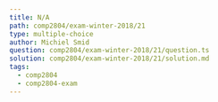 ```yaml
---
title: N/A
path: comp2804/exam-winter-2018/21
type: multiple-choice
author: Michiel Smid
question: comp2804/exam-winter-2018/21/question.ts
solution: comp2804/exam-winter-2018/21/solution.md
tags:
  - comp2804
  - comp2804-exam
---
```

